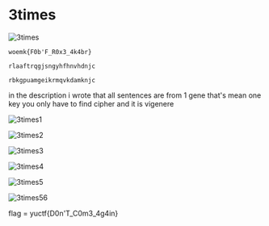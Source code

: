 # 3times 
![3times](https://user-images.githubusercontent.com/75040566/189964604-9ba8eb23-e9de-487c-bae9-bb9a91a6c10c.png)



```
woemk{F0b'F_R0x3_4k4br}

rlaaftrqgjsngyhfhnvhdnjc

rbkgpuamgeikrmqvkdamknjc

```

in the description i wrote that all sentences are from 1 gene  that's mean one key you only have to find cipher 
and it is vigenere 


![3times1](https://user-images.githubusercontent.com/75040566/189965582-17633c70-58cf-424a-9779-f2602cbf243b.png)

![3times2](https://user-images.githubusercontent.com/75040566/189965588-20e72927-ddf1-428b-8a97-a9ddd1e23c41.png)


![3times3](https://user-images.githubusercontent.com/75040566/189965599-67e59b4b-7b72-4672-be8f-eb72015f71e6.png)

![3times4](https://user-images.githubusercontent.com/75040566/189965608-e1596539-35e4-4a4e-a86f-581329c8f1af.png)

![3times5](https://user-images.githubusercontent.com/75040566/189965616-32fc4656-8973-45b0-b48d-e186cf8093c5.png)

![3times56](https://user-images.githubusercontent.com/75040566/189965618-22c5bdea-4503-4d76-adb4-96285034c3f3.png)



flag = yuctf{D0n'T_C0m3_4g4in}
